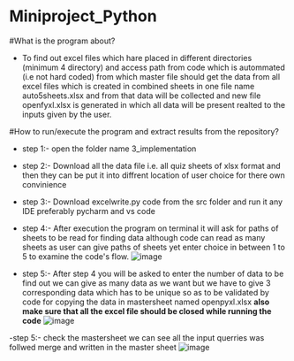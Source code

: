 # Miniproject_Python

#What is the program about? 
- To find out excel files which hare placed in different directories (minimum 4 directory) and  access path from code which is autommated (i.e not hard coded) from which master file should get the data from all excel files which is created in combined sheets in one file name auto5sheets.xlsx and from that data will be collected and new file openfyxl.xlsx is generated in which all data will be present realted to the inputs given by the user.


#How to run/execute the program and extract results from the repository?
- step 1:-
open the folder name 3_implementation 
- step 2:-
Download all the data file i.e. all quiz sheets of xlsx format and then they can be put it into diffrent location of user choice for there own convinience 
- step 3:-
Download excelwrite.py code from the src folder and run it any IDE preferably pycharm and vs code 
- step 4:-
After execution the program on terminal it will ask for paths of sheets to be read for finding data although code can read as many sheets as user can give paths of sheets yet  enter choice in between 1 to 5 to examine the code's flow.
![image](https://user-images.githubusercontent.com/78871033/112093998-6c300480-8bc0-11eb-99ed-3a1b0a514613.png)


- step 5:- 
After step 4 you will be asked to enter the number of data to be find out we can give as many data as we want but we have to give 3 corresponding data which has to be unique so as to be validated by code for copying the data in mastersheet named openpyxl.xlsx **also make sure that all the excel file should be closed while running the code**
![image](https://user-images.githubusercontent.com/78871033/112094138-b6b18100-8bc0-11eb-93a9-9426fc997df0.png)

-step 5:-
check the mastersheet we can see all the input querries was follwed merge and written in the master sheet 
![image](https://user-images.githubusercontent.com/78871033/112094232-e8c2e300-8bc0-11eb-995f-1fd596379e03.png)

